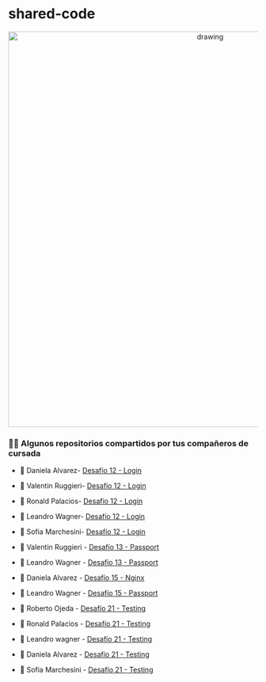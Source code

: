 # shared-code

<div style="text-align: center;">
    <img src="https://user-images.githubusercontent.com/63796774/178591241-07ce30bf-4da0-4d9d-ab0d-118a9719d86b.jpg" alt="drawing" width="800"/>
</div>

### 🤟🧡 Algunos repositorios compartidos por tus compañeros de cursada

- 🔶 Daniela Alvarez- [Desafío 12 - Login ](https://github.com/Dansol79/Back.clase24)
- 🔶 Valentin Ruggieri- [Desafío 12 - Login ](https://github.com/valen-ruggieri/Valentin_Ruggieri_Cookies_And_Session)
- 🔶 Ronald Palacios- [Desafío 12 - Login ](https://github.com/RonaldPalacios/coderhouse/tree/main/login%20in)
- 🔶 Leandro Wagner- [Desafío 12 - Login ](https://github.com/Lean-2021/session-storage)
- 🔶 Sofia Marchesini- [Desafío 12 - Login ](https://github.com/sofimarchesini/BackendCourse/tree/main/ProyectoFinal/back)
- 🔶 Valentin Ruggieri - [Desafío 13 - Passport ](https://github.com/valen-ruggieri/Valentin_Ruggieri_Authorization_And_Authentication)
- 🔶 Leandro Wagner - [Desafío 13 - Passport ](https://github.com/Lean-2021/login)
- 🔶 Daniela Alvarez - [Desafío 15 - Nginx ](https://github.com/Dansol79/Back-clase30/tree/main/desafio15)
- 🔶 Leandro Wagner - [Desafío 15 - Passport ](https://github.com/Lean-2021/nginx)

- 🔶 Roberto Ojeda - [Desafío 21 - Testing ](https://docs.google.com/document/d/1Xqr5wgvXEAXE9rFIVsXo26YEaU-Le8zAxrybi3DtLNU/edit?usp=sharing)
- 🔶 Ronald Palacios - [Desafío 21 - Testing ](https://github.com/RonaldPalacios/coderhouse/blob/main/testApi/test/appTest.js)
- 🔶 Leandro wagner - [Desafío 21 - Testing ](https://github.com/Lean-2021/test-api/blob/master/test/test-dataProduct.js)
- 🔶 Daniela Alvarez - [Desafío 21 - Testing ](https://github.com/Dansol79/Back-clase42/tree/main/desafio21/test)
- 🔶 Sofia Marchesini - [Desafío 21 - Testing ](https://github.com/sofimarchesini/BackendCourse/blob/main/ProyectoFinal/back/src/Test/testmocha.js)
